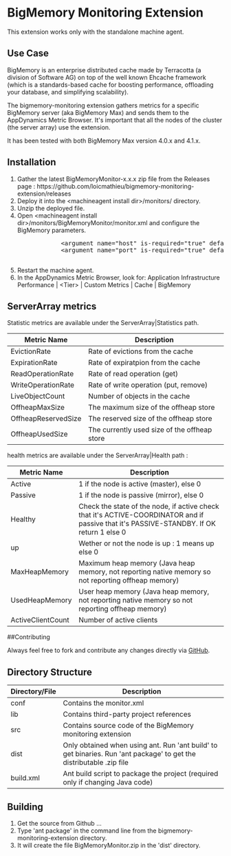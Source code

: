 BigMemory Monitoring Extension
==============================

This extension works only with the standalone machine agent.

## Use Case

BigMemory is an enterprise distributed cache made by Terracotta (a division of Software AG) on top of the well known Ehcache framework (which is a standards-based cache for boosting performance, offloading your database, and simplifying scalability).

The bigmemory-monitoring extension gathers metrics for a specific BigMemory server (aka BigMemory Max) and sends them to the AppDynamics Metric Browser. 
It's important that all the nodes of the cluster (the server array) use the extension.

It has been tested with both BigMemory Max version 4.0.x and 4.1.x.

## Installation
<ol>
	<li>Gather the latest BigMemoryMonitor-x.x.x zip file from the Releases page : https://github.com/loicmathieu/bigmemory-monitoring-extension/releases</li>
	<li>Deploy it into the &lt;machineagent install dir&gt;/monitors/ directory.</li>
	<li>Unzip the deployed file.</li>
	<li>
		Open &lt;machineagent install dir&gt;/monitors/BigMemoryMonitor/monitor.xml and configure the BigMemory parameters.
		<p></p>
		<pre>
			&lt;argument name="host" is-required="true" default-value="localhost" /&gt;          
			&lt;argument name="port" is-required="true" default-value="9250" /&gt;
		</pre>
	</li>	
	<li> Restart the machine agent.</li>
	<li>In the AppDynamics Metric Browser, look for: Application Infrastructure Performance | &lt;Tier&gt; | Custom Metrics | Cache | BigMemory</li>
</ol>

## ServerArray metrics
Statistic metrics are available under the ServerArray|Statistics path.

|Metric Name           | Description     |
|----------------------|-----------------|
|EvictionRate    	   | Rate of evictions from the cache |
|ExpirationRate        | Rate of expiratpion from the cache |
|ReadOperationRate     | Rate of read operation (get) |
|WriteOperationRate    | Rate of write operation (put, remove) |
|LiveObjectCount       | Number of objects in the cache |
|OffheapMaxSize        | The maximum size of the offheap store |
|OffheapReservedSize   | The reserved size of the offheap store |
|OffheapUsedSize       | The currently used size of the offheap store |

health metrics are available under the ServerArray|Health path :

|Metric Name           | Description     |
|----------------------|-----------------|
|Active	   		|1 if the node is active (master), else 0 |
|Passive		|1 if the node is passive (mirror), else 0 |
|Healthy		|Check the state of the node, if active check that it's ACTIVE-COORDINATOR and if passive that it's PASSIVE-STANDBY. If OK return 1 else 0 |
|up    	   		|Wether or not the node is up : 1 means up else 0 |
|MaxHeapMemory	|Maximum heap memory (Java heap memory, not reporting native memory so not reporting offheap memory) |
|UsedHeapMemory	|User heap memory (Java heap memory, not reporting native memory so not reporting offheap memory) |
|ActiveClientCount	|Number of active clients |

##Contributing

Always feel free to fork and contribute any changes directly via [GitHub](https://github.com/loicmathieu/bigmemory-monitoring-extension).

## Directory Structure

| Directory/File | Description |
|----------------|-------------|
|conf            | Contains the monitor.xml |
|lib             | Contains third-party project references |
|src             | Contains source code of the BigMemory monitoring extension |
|dist            | Only obtained when using ant. Run 'ant build' to get binaries. Run 'ant package' to get the distributable .zip file |
|build.xml       | Ant build script to package the project (required only if changing Java code) |

## Building
<ol>
	<li>Get the source from Github ...</li>
	<li>Type 'ant package' in the command line from the bigmemory-monitoring-extension directory.</li>
	<li>It will create the file BigMemoryMonitor.zip in the 'dist' directory.</li>
<ol>